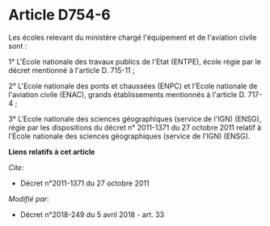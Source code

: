 # Article D754-6

Les écoles relevant du ministère chargé l'équipement et de l'aviation civile sont :

1° L'Ecole nationale des travaux publics de l'Etat (ENTPE), école régie par le décret mentionné à l'article D. 715-11 ;

2° L'Ecole nationale des ponts et chaussées (ENPC) et l'Ecole nationale de l'aviation civile (ENAC), grands établissements
mentionnés à l'article D. 717-4 ;

3° L'Ecole nationale des sciences géographiques (service de l'IGN) (ENSG), régie par les dispositions du décret n° 2011-1371
du 27 octobre 2011 relatif à l'Ecole nationale des sciences géographiques (service de l'IGN) (ENSG).

**Liens relatifs à cet article**

_Cite_:

  - Décret n°2011-1371 du 27 octobre 2011

_Modifié par_:

  - Décret n°2018-249 du 5 avril 2018 - art. 33
